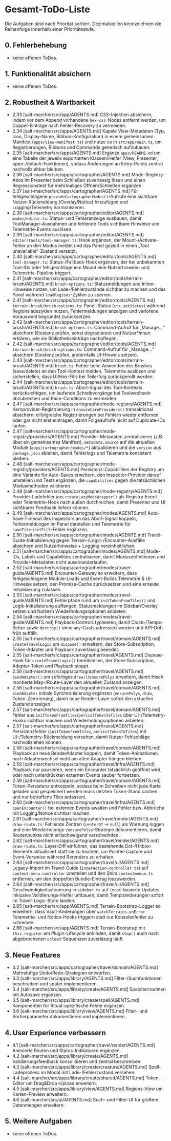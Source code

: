 # Gesamt-ToDo-Liste

Die Aufgaben sind nach Priorität sortiert. Dezimalstellen kennzeichnen die Reihenfolge innerhalb einer Prioritätsstufe.

## 0. Fehlerbehebung
- keine offenen ToDos.

## 1. Funktionalität absichern
- keine offenen ToDos.

## 2. Robustheit & Wartbarkeit
- 2.33 [salt-marcher/src/app/AGENTS.md] CSS-Injektion absichern, indem vor dem Append vorhandene `hex-css`-Nodes entfernt werden, um Doppel-Einträge nach Fehler-Recovery zu vermeiden.
- 2.34 [salt-marcher/src/apps/AGENTS.md] Kapsle View-Metadaten (Typ, Icon, Display-Name, Ribbon-Konfiguration) in einem gemeinsamen Manifest (`apps/view-manifest.ts`) und nutze es in `src/app/main.ts`, um Registrierungen, Ribbons und Commands generisch aufzubauen.
- 2.35 [salt-marcher/src/apps/AGENTS.md] Ergänze `apps/README.md` um eine Tabelle der jeweils exportierten Klassen/Helfer (View, Presenter, open-/detach-Funktionen), sodass Änderungen an Entry-Points zentral nachvollziehbar bleiben.
- 2.36 [salt-marcher/src/apps/cartographer/AGENTS.md] Mode-Registry-Abos im Presenter beim Schließen zuverlässig lösen und einen Regressionstest für mehrmaliges Öffnen/Schließen ergänzen.
- 2.37 [salt-marcher/src/apps/cartographer/AGENTS.md] Für fehlgeschlagene `provideCartographerModes()`-Aufrufe eine sichtbare Nutzer-Rückmeldung (Overlay/Notice) hinzufügen und Logging/Telemetry harmonisieren.
- 2.38 [salt-marcher/src/apps/cartographer/editor/AGENTS.md] `modes/editor.ts`: Status- und Fehleranzeige ausbauen, damit ToolManager-Ausnahmen und fehlende Tools sichtbare Hinweise und Telemetrie-Events auslösen.
- 2.39 [salt-marcher/src/apps/cartographer/editor/AGENTS.md] `editor/tools/tool-manager.ts`: Hook ergänzen, der Mount-/Activate-Fehler an den Modus meldet und das Panel gezielt in einen „Tool unavailable“-Zustand versetzt.
- 2.40 [salt-marcher/src/apps/cartographer/editor/tools/AGENTS.md] `tool-manager.ts`: Status-/Fallback-Hook ergänzen, der bei unbekannten Tool-IDs oder fehlgeschlagenem Mount eine Nutzerhinweis- und Telemetrie-Pipeline triggert.
- 2.41 [salt-marcher/src/apps/cartographer/editor/tools/terrain-brush/AGENTS.md] `brush-options.ts`: Statusmeldungen und Inline-Hinweise nutzen, um Lade-/Fehlerzustände sichtbar zu machen und das Panel während `loadRegions`-Zyklen zu sperren.
- 2.41 [salt-marcher/src/apps/cartographer/editor/tools/AGENTS.md] `terrain-brush/brush-options.ts`: Panel-Status (`ctx.setStatus`) während Regionsladezyklen nutzen, Fehlermeldungen anzeigen und verlorene Vorauswahl begründet zurücksetzen.
- 2.42 [salt-marcher/src/apps/cartographer/editor/tools/terrain-brush/AGENTS.md] `brush-options.ts`: Command-Aufruf für „Manage…“ absichern (Existenz prüfen, sonst degradieren) und Nutzer*innen erklären, wie sie Bibliothekseinträge nachpflegen.
- 2.42 [salt-marcher/src/apps/cartographer/editor/tools/AGENTS.md] `terrain-brush/brush-options.ts`: Command-Aufruf für „Manage…“ absichern (Existenz prüfen, andernfalls UI-Hinweis setzen).
- 2.43 [salt-marcher/src/apps/cartographer/editor/tools/terrain-brush/AGENTS.md] `brush.ts`: Fehler beim Anwenden des Brushes (save/delete) an den Tool-Kontext melden, Telemetrie auslösen und sicherstellen, dass UI/Hex-Fills bei Teilerfolg zurückgerollt werden.
- 2.44 [salt-marcher/src/apps/cartographer/editor/tools/terrain-brush/AGENTS.md] `brush.ts`: Abort-Signal des Tool-Kontexts berücksichtigen, um laufende Schreibvorgänge bei Toolwechseln abzubrechen und Race-Conditions zu vermeiden.
- 2.47 [salt-marcher/src/apps/cartographer/mode-registry/AGENTS.md] Kernprovider-Registrierung in `ensureCoreProviders()` transaktional absichern: erfolgreiche Registrierungen bei Fehlern wieder entfernen oder gar nicht erst eintragen, damit Folgeaufrufe nicht auf Duplicate-IDs laufen.
- 2.47 [salt-marcher/src/apps/cartographer/mode-registry/providers/AGENTS.md] Provider-Metadaten zentralisieren (z.B. über ein gemeinsames Manifest), `metadata.source` auf die aktuellen Module (`apps/cartographer/modes/*`) aktualisieren und die `version` aus `package.json` ableiten, damit Fehlerlogs und Telemetrie konsistent bleiben.
- 2.48 [salt-marcher/src/apps/cartographer/mode-registry/providers/AGENTS.md] Persistenz-Capabilities der Registry um eine Variante für Auto-Saves erweitern, den Inspector-Provider darauf umstellen und Tests ergänzen, die `capabilities` gegen die tatsächlichen Modusmethoden validieren.
- 2.48 [salt-marcher/src/apps/cartographer/mode-registry/AGENTS.md] Provider-Ladefehler aus `createLazyModeWrapper()` als Registry-Event oder Telemetrie-Hook nach außen durchreichen, damit Presenter und UI sichtbares Feedback liefern können.
- 2.49 [salt-marcher/src/apps/cartographer/modes/AGENTS.md] Auto-Save-Timeout des Inspectors an das Abort-Signal koppeln, Fehlermeldungen im Panel darstellen und Telemetrie für `saveTile`-/`setFill`-Fehler ergänzen.
- 2.50 [salt-marcher/src/apps/cartographer/modes/AGENTS.md] Travel-Guide-Initialisierung gegen Terrain-/Logic-/Encounter-Ausfälle absichern und Nutzerhinweise + Logging vereinheitlichen.
- 2.51 [salt-marcher/src/apps/cartographer/modes/AGENTS.md] Mode-IDs, Labels und Capabilities zentralisieren, damit Modusdefinitionen und Provider-Metadaten nicht auseinanderlaufen.
- 2.52 [salt-marcher/src/apps/cartographer/modes/travel-guide/AGENTS.md] Encounter-Gateway so erweitern, dass fehlgeschlagene Module-Loads und Event-Builds Telemetrie & UI-Hinweise setzen, den Promise-Cache zurücksetzen und eine erneute Initialisierung zulassen.
- 2.53 [salt-marcher/src/apps/cartographer/modes/travel-guide/AGENTS.md] Fehlerpfade rund um `initTokenFromTiles()` und Logik-Initialisierung auffangen, Statusmeldungen im Sidebar/Overlay setzen und Nutzern Wiederholungsoptionen anbieten.
- 2.54 [salt-marcher/src/apps/cartographer/modes/travel-guide/AGENTS.md] Playback-Controls typisieren, damit Clock-/Tempo-Setter sowie `destroy()` ohne `any`-Casts adressiert werden und API-Drift früh auffällt.
- 2.55 [salt-marcher/src/apps/cartographer/travel/domain/AGENTS.md] `createTravelLogic` um `dispose()` erweitern, das Store-Subscription, Token-Adapter und Playback zuverlässig beendet.
- 2.55 [salt-marcher/src/apps/cartographer/travel/AGENTS.md] Dispose-Hook für `createTravelLogic()` bereitstellen, der Store-Subscription, Adapter-Token und Playback stoppt.
- 2.56 [salt-marcher/src/apps/cartographer/travel/AGENTS.md] `bindAdapter()` um sofortiges `draw()`/`ensurePolys` erweitern, damit frisch montierte Map-/Route-Layer den aktuellen Zustand anzeigen.
- 2.56 [salt-marcher/src/apps/cartographer/travel/domain/AGENTS.md] `bindAdapter` initiale Synchronisierung ergänzen (`ensurePolys`, `draw`, Token-Zentrierung), damit neue Render-Layer sofort den aktuellen Zustand anzeigen.
- 2.57 [salt-marcher/src/apps/cartographer/travel/domain/AGENTS.md] Fehler aus `initTokenFromTiles`/`persistTokenToTiles` über UI-/Telemetry-Hooks sichtbar machen und Wiederholungsoptionen anbieten.
- 2.57 [salt-marcher/src/apps/cartographer/travel/AGENTS.md] Persistenzfehler (`initTokenFromTiles`, `persistTokenToTiles`) mit UI-/Telemetry-Rückmeldung versehen, damit Nutzer Fehlschläge nachvollziehen können.
- 2.58 [salt-marcher/src/apps/cartographer/travel/domain/AGENTS.md] Playback an neue RenderAdapter koppeln, damit Token-Animationen nach Adapterwechsel nicht am alten Adapter hängen bleiben.
- 2.59 [salt-marcher/src/apps/cartographer/travel/infra/AGENTS.md] Playback nur pausieren, wenn ein Encounter tatsächlich geöffnet wird, oder nach unterdrückten externen Events sauber fortsetzen.
- 2.59 [salt-marcher/src/apps/cartographer/travel/domain/AGENTS.md] Token-Persistenz entkoppeln, sodass beim Schreiben nicht jede Karte geladen und gespeichert werden muss (letzten Token-Stand cachen und nur betroffene Tiles anfassen).
- 2.60 [salt-marcher/src/apps/cartographer/travel/infra/AGENTS.md] `openEncounter()` bei externen Events awaiten und Fehler bzw. Abbrüche mit Logging/Notice sichtbar machen.
- 2.61 [salt-marcher/src/apps/cartographer/travel/render/AGENTS.md] `draw-route.ts`: Fehlende Zentren (`centerOf` → `null`) als Warnung loggen und eine Wiederholungs-/`ensurePolys`-Strategie dokumentieren, damit Routenpunkte nicht stillschweigend verschwinden.
- 2.62 [salt-marcher/src/apps/cartographer/travel/render/AGENTS.md] `draw-route.ts`: Layer-Diff einführen, das bestehende Dot-/Hitbox-Elemente aktualisiert statt sie zu löschen, um Pointer-Capture und Event-Verweise während Rerenders zu erhalten.
- 2.63 [salt-marcher/src/apps/cartographer/travel/ui/AGENTS.md] Legacy-Import im Travel-Guide (`interaction-controller.ts`) auf `context-menu.controller` umstellen und den Shim `contextmenue.ts` entfernen, um den doppelten Bundle-Eintrag loszuwerden.
- 2.64 [salt-marcher/src/apps/cartographer/travel/ui/AGENTS.md] Geschwindigkeitssteuerung in `sidebar.ts` auf `input`-basierte Updates inklusive Validierungs-Helfer umbauen, damit Tempoänderungen sofort im Travel-Logic-Store landen.
- 2.65 [salt-marcher/src/app/AGENTS.md] Terrain-Bootstrap-Logger so erweitern, dass Vault-Änderungen über `watchTerrains.onError` Telemetrie- und Notice-Hooks triggern statt nur Konsolenfehler zu schreiben.
- 2.66 [salt-marcher/src/app/AGENTS.md] Terrain-Bootstrap mit `this.register` am Plugin-Lifecycle anbinden, damit `stop()` auch nach abgebrochenen `onload`-Sequenzen zuverlässig läuft.

## 3. Neue Features
- 3.2 [salt-marcher/src/apps/cartographer/travel/domain/AGENTS.md] Mehrstufige Undo/Redo-Strategien entwerfen.
- 3.3 [salt-marcher/src/apps/library/AGENTS.md] Filter-/Suchfunktionen beschreiben und später implementieren.
- 3.4 [salt-marcher/src/apps/library/create/AGENTS.md] Speicherroutinen mit Autosave ergänzen.
- 3.5 [salt-marcher/src/apps/library/create/spell/AGENTS.md] Komponenten für Ritual-spezifische Felder ergänzen.
- 3.6 [salt-marcher/src/apps/library/view/AGENTS.md] Filter- und Sortierparameter dokumentieren und implementieren.

## 4. User Experience verbessern
- 4.1 [salt-marcher/src/apps/cartographer/travel/render/AGENTS.md] Animierte Routen und Status-Indikatoren ergänzen.
- 4.2 [salt-marcher/src/apps/library/create/AGENTS.md] Validierungsfeedback konsolidieren und zentral beschreiben.
- 4.3 [salt-marcher/src/apps/library/create/creature/AGENTS.md] Spell-Ladeprozess im Modal mit Lade-/Fehlerzustand versehen.
- 4.4 [salt-marcher/src/apps/library/create/shared/AGENTS.md] Token-Editor um Drag&Drop-Upload erweitern.
- 4.5 [salt-marcher/src/apps/library/view/AGENTS.md] Regions-View um Karten-Preview erweitern.
- 4.6 [salt-marcher/src/ui/AGENTS.md] Such- und Filter-UI für größere Datenmengen erweitern.

## 5. Weitere Aufgaben
- keine offenen ToDos.
